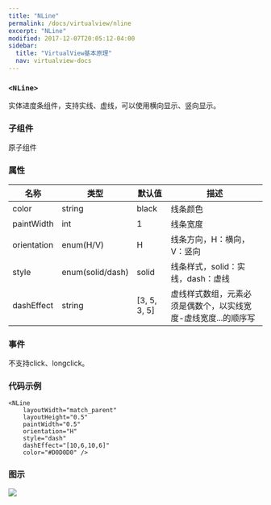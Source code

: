 ```yaml
---
title: "NLine"
permalink: /docs/virtualview/nline
excerpt: "NLine"
modified: 2017-12-07T20:05:12-04:00
sidebar:
  title: "VirtualView基本原理"
  nav: virtualview-docs
---
```


### `<NLine>`

实体进度条组件，支持实线、虚线，可以使用横向显示、竖向显示。

### 子组件
原子组件

### 属性

|名称|类型|默认值|描述|
|---|---|---|---|
|color|string|black|线条颜色|
|paintWidth|int|1|线条宽度|
|orientation|enum(H/V)|H|线条方向，H：横向，V：竖向|
|style|enum(solid/dash)|solid|线条样式，solid：实线，dash：虚线|
|dashEffect|string|[3, 5, 3, 5]|虚线样式数组，元素必须是偶数个，以实线宽度-虚线宽度...的顺序写|

### 事件

不支持click、longclick。

### 代码示例

```
<NLine
    layoutWidth="match_parent"
    layoutHeight="0.5"
    paintWidth="0.5"
    orientation="H"
    style="dash"
    dashEffect="[10,6,10,6]"
    color="#D0D0D0" />
``` 

### 图示

![](https://gw.alicdn.com/tfs/TB1JJyXhLDH8KJjy1XcXXcpdXXa-270-480.png)